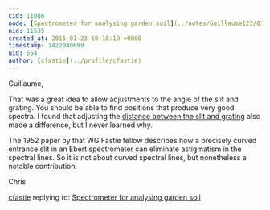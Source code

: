 ```yaml
---
cid: 11086
node: [Spectrometer for analysing garden soil](../notes/Guillaume123/01-21-2015/spectrometer-for-analysing-garden-soil)
nid: 11535
created_at: 2015-01-23 19:18:19 +0000
timestamp: 1422040699
uid: 554
author: [cfastie](../profile/cfastie)
---
```


Guillaume,

That was a great idea to allow adjustments to the angle of the slit and grating. You should be able to find positions that produce very good spectra. I found that adjusting the [distance between the slit and grating](http://publiclab.org/notes/cfastie/2-5-2013/grating-angle) also made a difference, but I never learned why.

The 1952 paper by that WG Fastie fellow describes how a precisely curved entrance slit in an Ebert spectrometer can eliminate astigmatism in the spectral lines. So it is not about curved spectral lines, but nonetheless a notable contribution.

Chris

[cfastie](../profile/cfastie) replying to: [Spectrometer for analysing garden soil](../notes/Guillaume123/01-21-2015/spectrometer-for-analysing-garden-soil)

